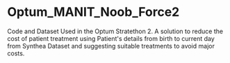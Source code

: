 # Optum_MANIT_Noob_Force2
Code and Dataset Used in the Optum Stratethon 2. A solution to reduce the cost of patient treatment using Patient's details from birth to current day from Synthea Dataset and suggesting suitable treatments to avoid major costs.
